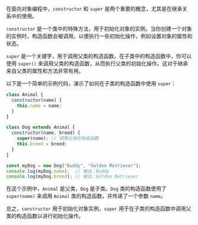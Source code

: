 在面向对象编程中，`constructor` 和 `super` 是两个重要的概念，尤其是在继承关系中的使用。

`constructor` 是一个类中的特殊方法，用于初始化对象的实例。当你创建一个对象的实例时，构造函数会被调用，以便执行一些初始化操作，例如设置对象的属性和状态。

`super` 是一个关键字，用于调用父类的构造函数。在子类中的构造函数中，你可以使用 `super()` 来调用父类的构造函数，从而执行父类的初始化操作。这对于继承来自父类的属性和方法非常有用。

以下是一个简单的示例代码，演示了如何在子类的构造函数中使用 `super`：

```javascript
class Animal {
  constructor(name) {
    this.name = name;
  }
}

class Dog extends Animal {
  constructor(name, breed) {
    super(name); // 调用父类的构造函数
    this.breed = breed;
  }
}

const myDog = new Dog("Buddy", "Golden Retriever");
console.log(myDog.name);  // 输出：Buddy
console.log(myDog.breed); // 输出：Golden Retriever
```

在这个示例中，`Animal` 是父类，`Dog` 是子类。`Dog` 类的构造函数使用了 `super(name)` 来调用 `Animal` 类的构造函数，并传递了一个参数 `name`。

总之，`constructor` 用于初始化对象实例，`super` 用于在子类的构造函数中调用父类的构造函数以进行初始化操作。